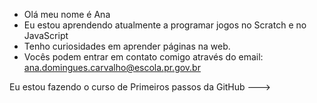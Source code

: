 - Olá meu nome é Ana
- Eu estou aprendendo atualmente a programar jogos no Scratch e no JavaScript
- Tenho curiosidades em aprender páginas na web.
- Vocês podem entrar em contato comigo através do email: ana.domingues.carvalho@escola.pr.gov.br
 





Eu estou fazendo o curso de Primeiros passos da GitHub
--->
